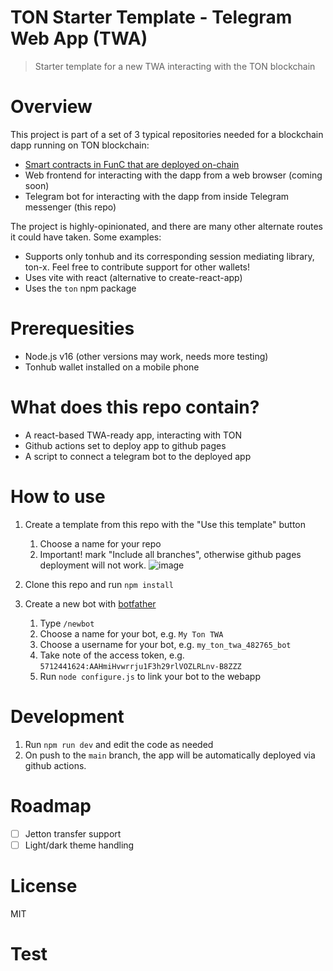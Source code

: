 # TON Starter Template - Telegram Web App (TWA)
> Starter template for a new TWA interacting with the TON blockchain 

# Overview
This project is part of a set of 3 typical repositories needed for a blockchain dapp running on TON blockchain:

* [Smart contracts in FunC that are deployed on-chain](https://github.com/ton-defi-org/tonstarter-contracts)
* Web frontend for interacting with the dapp from a web browser (coming soon)
* Telegram bot for interacting with the dapp from inside Telegram messenger (this repo)

The project is highly-opinionated, and there are many other alternate routes it could have taken. Some examples:
- Supports only tonhub and its corresponding session mediating library, ton-x. Feel free to contribute support for other wallets!
- Uses vite with react (alternative to create-react-app)
- Uses the `ton` npm package

# Prerequesities
* Node.js v16 (other versions may work, needs more testing)
* Tonhub wallet installed on a mobile phone

# What does this repo contain?
* A react-based TWA-ready app, interacting with TON
* Github actions set to deploy app to github pages
* A script to connect a telegram bot to the deployed app

# How to use
1. Create a template from this repo with the "Use this template" button
   1. Choose a name for your repo
   2. Important! mark "Include all branches", otherwise github pages deployment will not work.
   ![image](https://user-images.githubusercontent.com/5641469/191731317-14e742fd-accb-47d4-a794-fad01148a377.png) 

2. Clone this repo and run `npm install`

3. Create a new bot with [botfather](https://t.me/botfather)
   1. Type `/newbot`
   2. Choose a name for your bot, e.g. `My Ton TWA`
   3. Choose a username for your bot, e.g. `my_ton_twa_482765_bot`
   4. Take note of the access token, e.g. `5712441624:AAHmiHvwrrju1F3h29rlVOZLRLnv-B8ZZZ`
   5. Run `node configure.js` to link your bot to the webapp

# Development
1. Run `npm run dev` and edit the code as needed
2. On push to the `main` branch, the app will be automatically deployed via github actions.

# Roadmap
- [ ] Jetton transfer support
- [ ] Light/dark theme handling

# License
MIT

# Test
